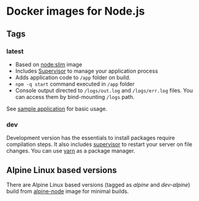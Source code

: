 # Docker images for Node.js

## Tags

### latest

- Based on [node:slim](https://hub.docker.com/_/node/) image
- Includes [Supervisor](http://supervisord.org) to manage your application process
- Adds application code to `/app` folder on build.
- `npm -q start` command executed in `/app` folder
- Console output directed to `/logs/out.log` and `/logs/err.log` files. You can access them by bind-mounting `/logs` path.

See [sample application](https://github.com/eabay/docker-nodejs/tree/master/example) for basic usage.

### dev

Development version has the essentials to install packages require compilation steps. It also includes [supervisor](https://www.npmjs.org/package/supervisor) to restart your server on file changes. You can use [yarn](https://yarnpkg.com/) as a package manager.

## Alpine Linux based versions

There are Alpine Linux based versions (tagged as _alpine_ and _dev-alpine_) build from [alpine-node](https://hub.docker.com/r/mhart/alpine-node/) image for minimal builds.

